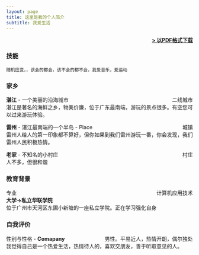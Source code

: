 ```yaml
---
layout: page
title: 这里是我的个人简介
subtitle: 我爱生活
---
```


<span style="float: right; "><a href="{{ '/assets/resume.pdf' | prepend: site.baseurl }}"><strong>> 以PDF格式下载</strong></a> </span>
<br>

### 技能
``` 随机应变，，该会的都会，该不会的都不会，我爱音乐，爱运动 ```  

### 家乡
**湛江** - 一个美丽的沿海城市 <span style="float: right; ">二线城市</span>  
湛江是著名的海鲜之乡，物美价廉，位于广东最南端，游玩的景点很多。有空您可以过来游玩体验。 

**雷州** - 湛江最南端的一个半岛 - Place <span style="float: right; ">城镇</span>  
雷州人给人的第一印象都不算好，但你如果到我们雷州游玩一番，你会发现，我们雷州人民积极热情。 

**老家** - 不知名的小村庄<span style="float: right; ">村庄</span>  
人不多，但很和谐 

### 教育背景

专业 <span style="float: right; ">计算机应用技术</span>  
**大学->私立华联学院**  
 位于广州市天河区东圃小新塘的一座私立学院。正在学习强化自身  


### 自我评价

性别与性格 - **Comapany** <span style="float: right; ">男性。平易近人，热情开朗，偶尔独处</span>  
我觉得自己是一个热爱生活，热情待人的，喜欢交朋友，善于听取意见的人。
